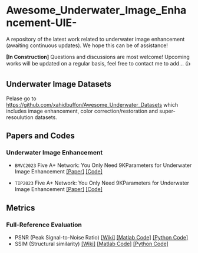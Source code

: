 # Awesome_Underwater_Image_Enhancement-UIE-
A repository of the latest work related to underwater image enhancement (awaiting continuous updates). 
We hope this can be of assistance!

**[In Construction]** 
Questions and discussions are most welcome! Upcoming works will be updated on a regular basis, feel free to contact me to add... 👍

## Underwater Image Datasets

Pelase go to https://github.com/xahidbuffon/Awesome_Underwater_Datasets which includes image enhancement, color correction/restoration and super-resoulution datasets.

## Papers and Codes

### Underwater Image Enhancement

* `BMVC2023` Five A+ Network: You Only Need 9KParameters for Underwater Image Enhancement [[Paper]](https://arxiv.org/abs/2305.08824#:~:text=In%20this%20work%2C%20we%20propose%20the%20Five%20A,FA%20%2B%20Net%20employs%20a%20two-stage%20enhancement%20structure.) [[Code]](https://github.com/Owen718/FiveAPlus-Network)

* `TIP2023` Five A+ Network: You Only Need 9KParameters for Underwater Image Enhancement [[Paper]](https://arxiv.org/abs/2111.11843) [[Code]](https://github.com/LintaoPeng/U-shape_Transformer_for_Underwater_Image_Enhancement)


## Metrics

### Full-Reference Evaluation

* PSNR (Peak Signal-to-Noise Ratio) [[Wiki]](https://en.wikipedia.org/wiki/Peak_signal-to-noise_ratio) [[Matlab Code]](https://www.mathworks.com/help/images/ref/psnr.html) [[Python Code]](https://github.com/aizvorski/video-quality)
 * SSIM (Structural similarity) [[Wiki]](https://en.wikipedia.org/wiki/Structural_similarity) [[Matlab Code]](http://www.cns.nyu.edu/~lcv/ssim/ssim_index.m) [[Python Code]](https://github.com/aizvorski/video-quality/blob/master/ssim.py)
